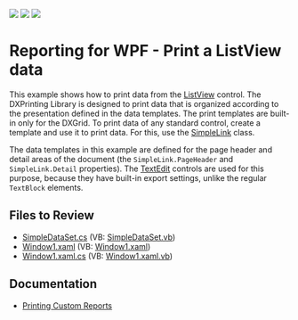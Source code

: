 <!-- default badges list -->
![](https://img.shields.io/endpoint?url=https://codecentral.devexpress.com/api/v1/VersionRange/128596033/23.1.2%2B)
[![](https://img.shields.io/badge/Open_in_DevExpress_Support_Center-FF7200?style=flat-square&logo=DevExpress&logoColor=white)](https://supportcenter.devexpress.com/ticket/details/E1882)
[![](https://img.shields.io/badge/📖_How_to_use_DevExpress_Examples-e9f6fc?style=flat-square)](https://docs.devexpress.com/GeneralInformation/403183)
<!-- default badges end -->

# Reporting for WPF - Print a ListView data

This example shows how to print data from the [ListView](https://learn.microsoft.com/en-us/dotnet/api/system.windows.controls.listview) control. The DXPrinting Library is designed to print data that is organized according to the presentation defined in the data templates. The print templates are built-in only for the DXGrid. To print data of any standard control, create a template and use it to print data. For this, use the [SimpleLink](https://docs.devexpress.com/WPF/DevExpress.Xpf.Printing.SimpleLink) class.

The data templates in this example are defined for the page header and detail areas of the document (the `SimpleLink.PageHeader` and` SimpleLink.Detail` properties). The [TextEdit](https://docs.devexpress.com/WPF/DevExpress.Xpf.Editors.TextEdit) controls are used for this purpose, because they have built-in export settings, unlike the regular `TextBlock` elements.

## Files to Review

* [SimpleDataSet.cs](./CS/SimpleDataSet.cs) (VB: [SimpleDataSet.vb](./VB/SimpleDataSet.vb))
* [Window1.xaml](./CS/Window1.xaml) (VB: [Window1.xaml](./VB/Window1.xaml))
* [Window1.xaml.cs](./CS/Window1.xaml.cs) (VB: [Window1.xaml.vb](./VB/Window1.xaml.vb))

## Documentation

- [Printing Custom Reports](https://docs.devexpress.com/WPF/7412/common-concepts/printing-and-exporting/printing-custom-reports)
